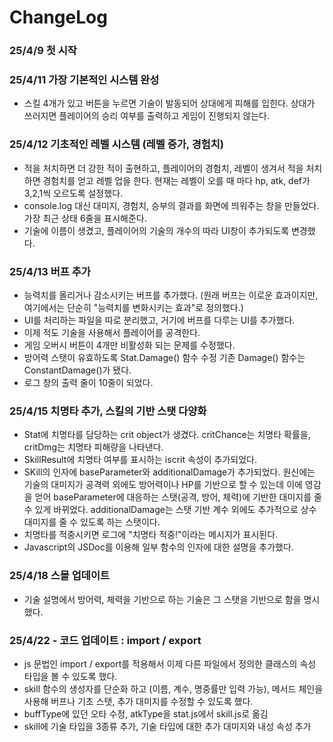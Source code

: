 # ChangeLog

### 25/4/9 첫 시작

### 25/4/11 가장 기본적인 시스템 완성

- 스킬 4개가 있고 버튼을 누르면 기술이 발동되어 상대에게 피해를 입힌다. 상대가 쓰러지면 플레이어의 승리 여부를 출력하고 게임이 진행되지 않는다.

### 25/4/12 기초적인 레벨 시스템 (레벨 증가, 경험치)

- 적을 처치하면 더 강한 적이 출현하고, 플레이어의 경험치, 레벨이 생겨서 적을 처치하면 경험치를 얻고 레벨 업을 한다. 현재는 레벨이 오를 때 마다 hp, atk, def가 3,2,1씩 오르도록 설정했다.
- console.log 대신 대미지, 경험치, 승부의 결과를 화면에 띄워주는 창을 만들었다. 가장 최근 상태 6줄을 표시해준다.
- 기술에 이름이 생겼고, 플레이어의 기술의 개수의 따라 UI창이 추가되도록 변경했다.

### 25/4/13 버프 추가

- 능력치를 올리거나 감소시키는 버프를 추가했다. (원래 버프는 이로운 효과이지만, 여기에서는 단순히 "능력치를 변화시키는 효과"로 정의했다.)
- UI를 처리하는 파일을 따로 분리했고, 거기에 버프를 다루는 UI를 추가했다.
- 이제 적도 기술을 사용해서 플레이어를 공격한다.
- 게임 오버시 버튼이 4개만 비활성화 되는 문제를 수정했다.
- 방어력 스탯이 유효하도록 Stat.Damage() 함수 수정 기존 Damage() 함수는 ConstantDamage()가 됐다.
- 로그 창의 출력 줄이 10줄이 되었다.

### 25/4/15 치명타 추가, 스킬의 기반 스탯 다양화

- Stat에 치명타를 담당하는 crit object가 생겼다. critChance는 치명타 확률을, critDmg는 치명타 피해량을 나타낸다.
- SkillResult에 치명타 여부를 표시하는 iscrit 속성이 추가되었다.
- SKill의 인자에 baseParameter와 additionalDamage가 추가되었다. 원신에는 기술의 대미지가 공격력 외에도 방어력이나 HP를 기반으로 할 수 있는데 이에 영감을 얻어 baseParameter에 대응하는 스탯(공격, 방어, 체력)에 기반한 대미지를 줄 수 있게 바뀌었다. additionalDamage는 스탯 기반 계수 외에도 추가적으로 상수 대미지를 줄 수 있도록 하는 스탯이다.
- 치명타를 적중시키면 로그에 "치명타 적중!"이라는 메시지가 표시된다.
- Javascript의 JSDoc를 이용해 일부 함수의 인자에 대한 설명을 추가했다.

### 25/4/18 스몰 업데이트

- 기술 설명에서 방어력, 체력을 기반으로 하는 기술은 그 스탯을 기반으로 함을 명시했다.

### 25/4/22 - 코드 업데이트 : import / export

- js 문법인 import / export를 적용해서 이제 다른 파일에서 정의한 클래스의 속성 타입을 볼 수 있도록 했다.
- skill 함수의 생성자를 단순화 하고 (이름, 계수, 명중률만 입력 가능), 메서드 체인을 사용해 버프나 기초 스탯, 추가 대미지를 수정할 수 있도록 했다.
- buffType에 있던 오타 수정, atkType을 stat.js에서 skill.js로 옮김
- skill에 기술 타입을 3종류 추가, 기술 타입에 대한 추가 대미지와 내성 속성 추가
